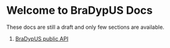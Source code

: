 # Welcome to BraDypUS Docs

These docs are still a draft and only few sections are available.


1. [BraDypUS public API](docs/api.md)
